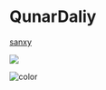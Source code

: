 # QunarDaliy

[sanxy](index.html)

<!-- 背景图片 -->

![](_media/bg.png)

<!-- 背景色 -->

![color](#80989b)